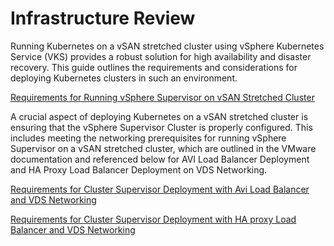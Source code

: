 # Infrastructure Review

Running Kubernetes on a vSAN stretched cluster using vSphere Kubernetes Service (VKS) provides a robust solution for high availability and disaster recovery. This guide outlines the requirements and considerations for deploying Kubernetes clusters in such an environment.

[Requirements for Running vSphere Supervisor on vSAN Stretched Cluster](https://techdocs.broadcom.com/us/en/vmware-cis/vsphere/vsphere-supervisor/8-0/running-vsphere-supervisor-on-vsan-stretched-cluster/overview-of-running-vsphere-iaas-control-plane-on-vsan-stretched-cluster/requirements-for-running-vsphere-iaas-control-plane-on-vsan-stretched-cluster-deployments.html)

A crucial aspect of deploying Kubernetes on a vSAN stretched cluster is ensuring that the vSphere Supervisor Cluster is properly configured. This includes meeting the networking prerequisites for running vSphere Supervisor on a vSAN stretched cluster, which are outlined in the VMware documentation and referenced below for AVI Load Balancer Deployment and HA Proxy Load Balancer Deployment on VDS Networking.

[Requirements for Cluster Supervisor Deployment with Avi Load Balancer and VDS Networking](https://techdocs.broadcom.com/us/en/vmware-cis/vsphere/vsphere-supervisor/8-0/vsphere-supervisor-concepts-and-planning/requirements-for-enabling-a-single-cluster-supervisor/requirements-for-cluster-supervisor-deployment-with-nsx-advanced-load-balancer-and-vds-networking.html)

[Requirements for Cluster Supervisor Deployment with HA proxy Load Balancer and VDS Networking](https://techdocs.broadcom.com/us/en/vmware-cis/vsphere/vsphere-supervisor/8-0/vsphere-supervisor-concepts-and-planning/requirements-for-enabling-a-single-cluster-supervisor/requirements-for-cluster-supervisor-deployment-with-vds-networking-and-haproxy-load-balancer.html)

